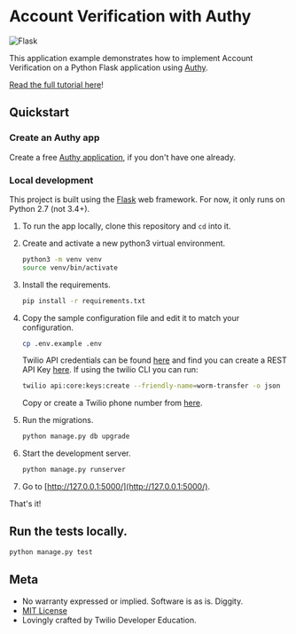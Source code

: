 # Account Verification with Authy

![Flask](https://github.com/TwilioDevEd/account-verification-flask/workflows/Flask/badge.svg)

This application example demonstrates how to implement Account Verification
on a Python Flask application using [Authy](https://www.twilio.com/authy).

[Read the full tutorial here](https://www.twilio.com/docs/tutorials/walkthrough/account-verification/python/flask)!

## Quickstart

### Create an Authy app

Create a free [Authy application](https://www.twilio.com/console/authy/applications), if you don't
have one already.

### Local development

This project is built using the [Flask](http://flask.pocoo.org/) web framework.
For now, it only runs on Python 2.7 (not 3.4+).

1. To run the app locally, clone this repository and `cd` into it.

1. Create and activate a new python3 virtual environment.

   ```bash
   python3 -m venv venv
   source venv/bin/activate
   ```

1. Install the requirements.

    ```bash
    pip install -r requirements.txt
    ```

1. Copy the sample configuration file and edit it to match your configuration.

   ```bash
   cp .env.example .env
   ```

   Twilio API credentials can be found [here](https://www.twilio.com/console) 
   and find you can create a REST API Key [here](https://www.twilio.com/console/project/api-keys).
   If using the twilio CLI you can run:
   
   ```bash
   twilio api:core:keys:create --friendly-name=worm-transfer -o json
   ```
   
   Copy or create a Twilio phone number from [here](https://www.twilio.com/console/phone-numbers).

1. Run the migrations.

    ```bash
    python manage.py db upgrade
    ```

1. Start the development server.

    ```bash
    python manage.py runserver
    ```

1. Go to [http://127.0.0.1:5000/](http://127.0.0.1:5000/).

That's it!

## Run the tests locally.

   ```bash
   python manage.py test
   ```

## Meta

* No warranty expressed or implied. Software is as is. Diggity.
* [MIT License](LICENSE)
* Lovingly crafted by Twilio Developer Education.
